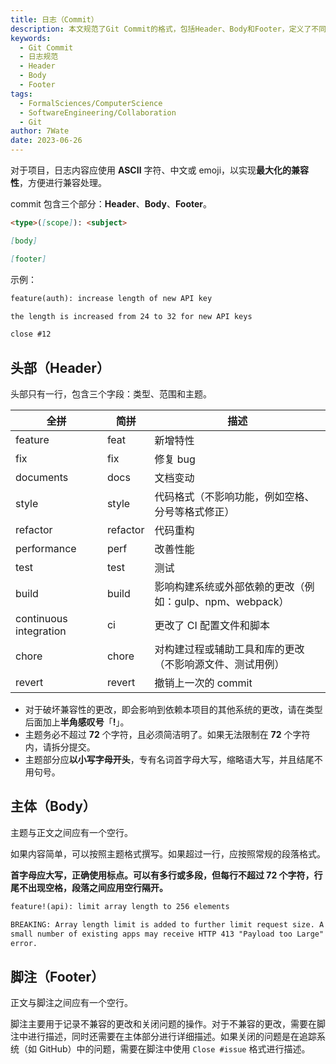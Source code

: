 ```yaml
---
title: 日志（Commit）
description: 本文规范了Git Commit的格式，包括Header、Body和Footer，定义了不同类型、范围和主题的写法，以及如何描述不兼容的更改和关闭问题。
keywords:
  - Git Commit
  - 日志规范
  - Header
  - Body
  - Footer
tags:
  - FormalSciences/ComputerScience
  - SoftwareEngineering/Collaboration
  - Git
author: 7Wate
date: 2023-06-26
---
```


对于项目，日志内容应使用 **ASCII** 字符、中文或 emoji，以实现**最大化的兼容性**，方便进行兼容处理。

commit 包含三个部分：**Header**、**Body**、**Footer**。

```markdown
<type>([scope]): <subject>

[body]

[footer]
```

示例：

```markdown
feature(auth): increase length of new API key

the length is increased from 24 to 32 for new API keys

close #12
```

## 头部（Header）

头部只有一行，包含三个字段：类型、范围和主题。

| 全拼                   | 简拼     | 描述                                                     |
| ---------------------- | -------- | -------------------------------------------------------- |
| feature                | feat     | 新增特性                                                 |
| fix                    | fix      | 修复 bug                                                 |
| documents              | docs     | 文档变动                                                 |
| style                  | style    | 代码格式（不影响功能，例如空格、分号等格式修正）         |
| refactor               | refactor | 代码重构                                                 |
| performance            | perf     | 改善性能                                                 |
| test                   | test     | 测试                                                     |
| build                  | build    | 影响构建系统或外部依赖的更改（例如：gulp、npm、webpack） |
| continuous integration | ci       | 更改了 CI 配置文件和脚本                                 |
| chore                  | chore    | 对构建过程或辅助工具和库的更改（不影响源文件、测试用例） |
| revert                 | revert   | 撤销上一次的 commit                                      |

- 对于破坏兼容性的更改，即会影响到依赖本项目的其他系统的更改，请在类型后面加上**半角感叹号**「**!**」。
- 主题务必不超过 **72** 个字符，且必须简洁明了。如果无法限制在 **72** 个字符内，请拆分提交。
- 主题部分应**以小写字母开头**，专有名词首字母大写，缩略语大写，并且结尾不用句号。

## 主体（Body）

主题与正文之间应有一个空行。

如果内容简单，可以按照主题格式撰写。如果超过一行，应按照常规的段落格式。

**首字母应大写，正确使用标点。可以有多行或多段，但每行不超过 72 个字符，行尾不出现空格，段落之间应用空行隔开。**

```markdown
feature!(api): limit array length to 256 elements

BREAKING: Array length limit is added to further limit request size. A
small number of existing apps may receive HTTP 413 "Payload too Large"
error.
```

## 脚注（Footer）

正文与脚注之间应有一个空行。

脚注主要用于记录不兼容的更改和关闭问题的操作。对于不兼容的更改，需要在脚注中进行描述，同时还需要在主体部分进行详细描述。如果关闭的问题是在追踪系统（如 GitHub）中的问题，需要在脚注中使用 `Close #issue` 格式进行描述。
